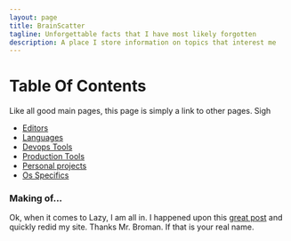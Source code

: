 ```yaml
---
layout: page
title: BrainScatter
tagline: Unforgettable facts that I have most likely forgotten
description: A place I store information on topics that interest me
---
```


# Table Of Contents

Like all good main pages, this page is simply a link to other pages. Sigh

* [Editors](pages/editors.html)
* [Languages](pages/languages.html)
* [Devops Tools](pages/devops.html)
* [Production Tools](pages/production_tools.html)
* [Personal projects](pages/personal_projects.html)
* [Os Specifics](pages/os_specifics.html)


### Making of...

Ok, when it comes to Lazy, I am all in. I happened upon this [great post](https://kbroman.org/simple_site/) and quickly redid my site. Thanks Mr. Broman. If that is your real name.
